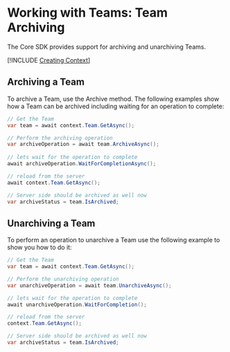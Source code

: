 # Working with Teams: Team Archiving

The Core SDK provides support for archiving and unarchiving Teams.

[!INCLUDE [Creating Context](fragments/creating-context.md)]

## Archiving a Team

To archive a Team, use the Archive method. The following examples show how a Team can be archived including waiting for an operation to complete:

```csharp
// Get the Team
var team = await context.Team.GetAsync();

// Perform the archiving operation 
var archiveOperation = await team.ArchiveAsync();
 
// lets wait for the operation to complete
await archiveOperation.WaitForCompletionAsync();

// reload from the server
await context.Team.GetAsync();

// Server side should be archived as well now
var archiveStatus = team.IsArchived;

```

## Unarchiving a Team

To perform an operation to unarchive a Team use the following example to show you how to do it:

```csharp
// Get the Team
var team = await context.Team.GetAsync();

// Perform the unarchiving operation
var unarchiveOperation = await team.UnarchiveAsync();

// lets wait for the operation to complete
await unarchiveOperation.WaitForCompletion();

// reload from the server
context.Team.GetAsync();

// Server side should be archived as well now
var archiveStatus = team.IsArchived;
```